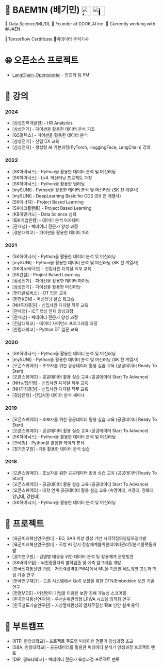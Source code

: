 # 👋 BAEM1N (배기민) <a href="https://baem1n.dev/" target="blank"> <img align="center" src="https://upload.wikimedia.org/wikipedia/commons/thumb/9/91/Octicons-mark-github.svg/2048px-Octicons-mark-github.svg.png" alt="baem1n" height="30" width="30" /></a> <a href="https://www.linkedin.com/in/baem1n/" target="blank"> <img align="center" src="https://raw.githubusercontent.com/rahuldkjain/github-profile-readme-generator/master/src/images/icons/Social/linked-in-alt.svg" alt="in/baem1n" height="30" width="40" /></a>

📌 Data Science/ML/DL 📌 Founder of DDOK.AI Inc. 📌 Currently working with @JAEN

🏅Tensorflow Certificate 🏅빅데이터 분석기사

# 🌐 오픈소스 프로젝트
- [LangChain-Opentutorial](https://github.com/LangChain-OpenTutorial/LangChain-OpenTutorial) - 인프라 팀 PM

# 🎤 강의
### 2024
- \[삼성인력개발원\] -  HR Analytics
- \[삼성전기\] - 파이썬을 활용한 데이터 분석 기초
- \[GS칼텍스\] - 파이썬을 활용한 데이터 분석
- \[삼성전기\] -  신입 DX 교육
- \[삼성전자\] -  생성형 AI 기본과정(PyTorch, HuggingFace, LangChain) 강의
### 2022
- \[SK하이닉스\] - Python을 활용한 데이터 분석 및 머신러닝
- \[SK하이닉스\] - Lv4. 머신러닝 프로젝트 과정
- \[SK하이닉스\] - Python을 활용한 딥러닝
- \[mySUNI] - Python을 활용한 데이터 분석 및 머신러닝 (SK 전 계열사)
- \[mySUNI] - DeepLearning Basic for CDS (SK 전 계열사)
- \[SK에너지\] - Project Based Learning
- \[SK에코플랜트\] - Project Based Learning
- \[KB국민카드] - Data Science 심화
- \[IBK기업은행\] - 데이터 분석 아카데미
- \[관세청\] - 빅데이터 전문가 양성 과정
- \[경운대학교\] - 파이썬을 활용한 데이터 처리
### 2021
- \[SK하이닉스\] - Python을 활용한 데이터 분석 및 머신러닝
- \[mySUNI] - Python을 활용한 데이터 분석 및 머신러닝 (SK 전 계열사)
- \[SK이노베이션\] - 신입사원 디지털 직무 교육
- \[SK건설\] - Project Based Learning
- \[삼성전기\] - 파이선을 활용한 데이터 마이닝
- \[삼성전기\] - 파이선을 활용한 머신러닝
- \[현대글로비스\] - DT 입문 교육
- \[한전KDN\] - 머신러닝 실습 워크숍
- \[NH투자증권\] - 신입사원 디지털 직무 교육
- \[관세청\] - ICT 핵심 인재 양성과정
- \[관세청\] - 빅데이터 전문가 양성 과정
- \[전남대학교\] - 데이터 사이언스 프로그래밍 과정
- \[한림대학교\] - Python DT 입문 교육
### 2020
- \[SK하이닉스\] - Python을 활용한 데이터 분석 및 머신러닝
- \[mySUNI] - Python을 활용한 데이터 분석 및 머신러닝 (SK 전 계열사)
- \[오픈스퀘어D\] - 초보자를 위한 공공데이터 활용 실습 교육 (공공데이터 Ready To Start)
- \[오픈스퀘어D\] - 공공데이터 활용 실습 교육 (공공데이터 Start To Advance)
- \[NH농협은행\] - 신입사원 디지털 직무 교육
- \[NH투자증권\] - 신입사원 디지털 직무 교육
- \[경남은행\] -신입사원 데이터 분석 세미나
### 2019
- \[오픈스퀘어D\] - 초보자를 위한 공공데이터 활용 실습 교육 (공공데이터 Ready To Start)
- \[오픈스퀘어D\] - 공공데이터 활용 실습 교육 (공공데이터 Start To Advance)
- \[SK하이닉스\] - Python을 활용한 데이터 분석 및 머신러닝
- \[관세청\] - Python을 활용한 데이터 분석
- \[경기연구원\] - R을 활용한 데이터 분석 실습
### 2018
- \[오픈스퀘어D\] - 초보자를 위한 공공데이터 활용 실습 교육 (공공데이터 Ready To Start)
- \[오픈스퀘어D\] - 공공데이터 활용 실습 교육 (공공데이터 Start To Advance)
- \[오픈스퀘어D\] - 대학 연계 공공데이터 활용 실습 교육 (숙명여대, 서경대, 경북대, 영남대, 강원대)
- \[SK하이닉스\] - Python을 활용한 데이터 분석 및 머신러닝
  
# 📁 프로젝트 
- \[육군미래혁신연구센터\] - EO, SAR 위성 영상 기반 시각적질의응답모델개발
- \[육군미래혁신연구센터\] - 국방 AI 감시 정찰체계를위한데이터관리및분석플랫폼개발
- \[경기연구원\] - 감염병 대응을 위한 데이터 분석 및 활용체계 운영방안
- \[SK바이오팜\] - 뇌전증환자의 발작검출 및 예측 알고리즘 개발
- \[한국전자통신연구원\] - 저전력광역(LPWA)에서 ML을 기반한 네트워크 고도화 핵심 기술 연구
- \[한국연구재단\] - 드론 시스템에서 QoS 보장을 위한 DTN/Embedded 보안 기술 연구
- \[한컴MDS\] - 머신런이 기법을 이용한 보안 침해 가능성 스코어링
- \[한국전자통신연구원\] - 우선순위관리형 LPWA 시스템 최적화 연구
- \[한국철도기술연구원\] - 가상열차편성의 열차무결성 확보 방안 설계 용역

# 🚀 부트캠프
- \[IITP, 한양대학교\] - 프로젝트 주도형 빅데이터 전문가 양성과정 조교
- \[SBA, 한양대학교\] - 공공데이터를 활용한 빅데이터 분석가 양성과정 프로젝트 멘토
- \[DIP, 경북대학교\] - 빅데이터 전문가 육성과정 프로젝트 멘토
